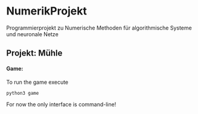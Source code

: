 # NumerikProjekt
Programmierprojekt zu Numerische Methoden für algorithmische Systeme und neuronale Netze 

## Projekt: Mühle

#### Game:
To run the game execute
```
python3 game
```
For now the only interface is command-line!